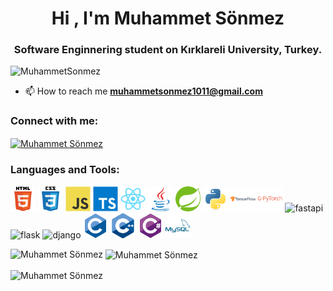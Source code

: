 <h1 align="center">Hi , I'm Muhammet Sönmez</h1>
<h3 align="center">Software Enginnering student on Kırklareli University, Turkey.</h3>
<p align="left"> <img src="https://komarev.com/ghpvc/?username=MuhammetSonmez&label=Profile%20views&color=0e75b6&style=flat" alt="MuhammetSonmez" /> </p>


- 📫 How to reach me **muhammetsonmez1011@gmail.com**

<h3 align="left">Connect with me:</h3>
<p align="left">
<a href="https://www.linkedin.com/in/muhammet-s%C3%B6nmez-8548b1246/" target="blank"><img align="center" src="https://raw.githubusercontent.com/rahuldkjain/github-profile-readme-generator/master/src/images/icons/Social/linked-in-alt.svg" alt="Muhammet Sönmez" height="30" width="40" /></a>
</p>

<h3 align="left">Languages and Tools:</h3>
<p align="left">
  <img src="https://raw.githubusercontent.com/devicons/devicon/master/icons/html5/html5-original-wordmark.svg" alt="html5" width="40" height="40"/>
  <img src="https://raw.githubusercontent.com/devicons/devicon/master/icons/css3/css3-original-wordmark.svg" alt="css3" width="40" height="40"/>
  <img src="https://raw.githubusercontent.com/devicons/devicon/master/icons/javascript/javascript-original.svg" alt="javascript" width="40" height="40"/>
  <img src="https://raw.githubusercontent.com/devicons/devicon/master/icons/typescript/typescript-original.svg" alt="typescript" width="40" height="40"/>
  <img src="https://raw.githubusercontent.com/devicons/devicon/master/icons/react/react-original.svg" alt="react" width="40" height="40"/>
  <img src="https://raw.githubusercontent.com/devicons/devicon/master/icons/java/java-original.svg" alt="java" width="40" height="40"/>
  <img src="https://raw.githubusercontent.com/devicons/devicon/master/icons/spring/spring-original.svg" alt="spring" width="40" height="40"/>
  <img src="https://raw.githubusercontent.com/devicons/devicon/master/icons/python/python-original.svg" alt="python" width="40" height="40"/>
  <img src="https://raw.githubusercontent.com/devicons/devicon/master/icons/tensorflow/tensorflow-original-wordmark.svg" alt="tensorflow" width="40" height="40"/>
  <img src="https://raw.githubusercontent.com/devicons/devicon/master/icons/pytorch/pytorch-plain-wordmark.svg" alt="pytorch" width="40" height="40"/>
  <img src="https://cdn.jsdelivr.net/gh/devicons/devicon/icons/fastapi/fastapi-original-wordmark.svg" alt="fastapi" width="40" height="40"/>
  <img src="https://cdn.jsdelivr.net/gh/devicons/devicon/icons/flask/flask-original-wordmark.svg" alt="flask" width="40" height="40"/>
  <img src="https://cdn.jsdelivr.net/gh/devicons/devicon/icons/django/django-plain-wordmark.svg" alt="django" width="40" height="40"/>
  <img src="https://raw.githubusercontent.com/devicons/devicon/master/icons/c/c-original.svg" alt="c" width="40" height="40"/>
  <img src="https://raw.githubusercontent.com/devicons/devicon/master/icons/cplusplus/cplusplus-original.svg" alt="c++" width="40" height="40"/>
  <img src="https://raw.githubusercontent.com/devicons/devicon/master/icons/csharp/csharp-original.svg" alt="csharp" width="40" height="40"/>
  <img src="https://raw.githubusercontent.com/devicons/devicon/master/icons/mysql/mysql-plain-wordmark.svg" alt="mysql" width="40" height="40"/>
</p>


<p><img align="left" src="https://github-readme-stats.vercel.app/api/top-langs?username=MuhammetSonmez&show_icons=true&locale=en&layout=compact" alt="Muhammet Sönmez" /></p>

<p>&nbsp;<img align="center" src="https://github-readme-stats.vercel.app/api?username=MuhammetSonmez&show_icons=true&locale=en" alt="Muhammet Sönmez" /></p>

<p><img align="center" src="https://github-readme-streak-stats.herokuapp.com/?user=MuhammetSonmez&" alt="Muhammet Sönmez" /></p>
